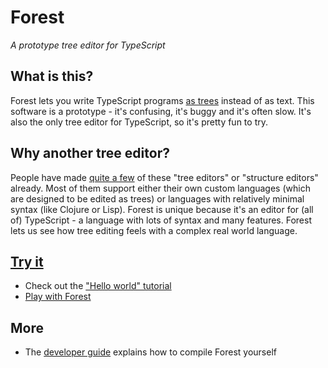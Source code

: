 # Forest

_A prototype tree editor for TypeScript_

## What is this?

Forest lets you write TypeScript programs [as trees](https://en.wikipedia.org/wiki/Abstract_syntax_tree) instead of as text. This software is a prototype - it's confusing, it's buggy and it's often slow. It's also the only tree editor for TypeScript, so it's pretty fun to try.

## Why another tree editor?

People have made [quite a few](https://www.reddit.com/r/nosyntax/wiki/projects) of these "tree editors" or "structure editors" already. Most of them support either their own custom languages (which are designed to be edited as trees) or languages with relatively minimal syntax (like Clojure or Lisp). Forest is unique because it's an editor for (all of) TypeScript - a language with lots of syntax and many features. Forest lets us see how tree editing feels with a complex real world language.

## [Try it](https://forest.walr.is)

- Check out the ["Hello world" tutorial](./doc/tutorials/hello-world.md)
- [Play with Forest](https://forest.walr.is)

## More

- The [developer guide](./doc/dev.md) explains how to compile Forest yourself
